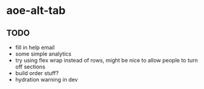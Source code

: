 # aoe-alt-tab

## TODO

- fill in help email
- some simple analytics
- try using flex wrap instead of rows, might be nice to allow people to turn off sections
- build order stuff?
- hydration warning in dev
